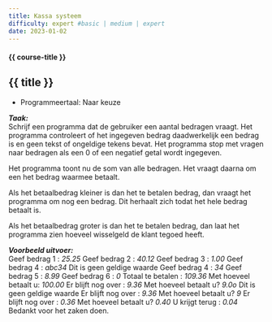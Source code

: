 ```yaml
---
title: Kassa systeem
difficulty: expert #basic | medium | expert
date: 2023-01-02
---
```


#### {{ course-title }}

## {{ title }}

* Programmeertaal: Naar keuze

***Taak:***  
Schrijf een programma dat de gebruiker een aantal bedragen vraagt. Het
programma controleert of het ingegeven bedrag daadwerkelijk een bedrag
is en geen tekst of ongeldige tekens bevat. Het programma stop met
vragen naar bedragen als een 0 of een negatief getal wordt ingegeven.

Het programma toont nu de som van alle bedragen. Het vraagt daarna om
een het bedrag waarmee betaalt.

Als het betaalbedrag kleiner is dan het te betalen bedrag, dan vraagt
het programma om nog een bedrag. Dit herhaalt zich todat het hele bedrag
betaalt is.

Als het betaalbedrag groter is dan het te betalen bedrag, dan laat het
programma zien hoeveel wisselgeld de klant tegoed heeft.

***Voorbeeld uitvoer:***  
Geef bedrag 1 : *25.25* Geef bedrag 2 : *40.12* Geef bedrag 3 : *1.00*
Geef bedrag 4 : *abc34* Dit is geen geldige waarde Geef bedrag 4 : *34*
Geef bedrag 5 : *8.99* Geef bedrag 6 : *0* Totaal te betalen : *109.36*
Met hoeveel betaalt u: *100.00* Er blijft nog over : *9.36* Met hoeveel
betaalt u? *9.0o* Dit is geen geldige waarde Er blijft nog over : *9.36*
Met hoeveel betaalt u? *9* Er blijft nog over : *0.36* Met hoeveel
betaalt u? *0.40* U krijgt terug : *0.04* Bedankt voor het zaken doen.
